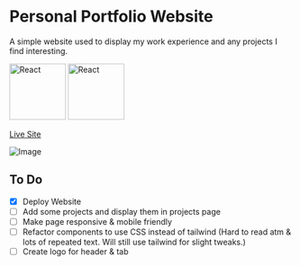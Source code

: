 # Personal Portfolio Website

A simple website used to display my work experience and any projects I find interesting.

<img src="https://github.com/user-attachments/assets/d765e7d0-1284-49eb-9c78-237e1c719e03" alt="React" height="100"/>
<img src="https://github.com/user-attachments/assets/aa63798b-9438-414e-a960-183b30ccbd3d" alt="React" height="100"/>

[Live Site](https://www.roberto-pantoja.com)

![Image](https://github.com/user-attachments/assets/d23a1a30-35ea-44e8-8eb2-5011701a457e)

## To Do
- [x] Deploy Website
- [ ] Add some projects and display them in projects page
- [ ] Make page responsive & mobile friendly
- [ ] Refactor components to use CSS instead of tailwind (Hard to read atm & lots of repeated text. Will still use tailwind for slight tweaks.)
- [ ] Create logo for header & tab
